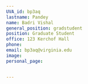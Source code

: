 ```yaml
---
UVA_id: bp3aq
lastname: Pandey
name: Badri Vishal
general_position: gradstudent
position: Graduate Student
office: 123 Kerchof Hall
phone: 
email: bp3aq@virginia.edu
image:
personal_page:


---
```


